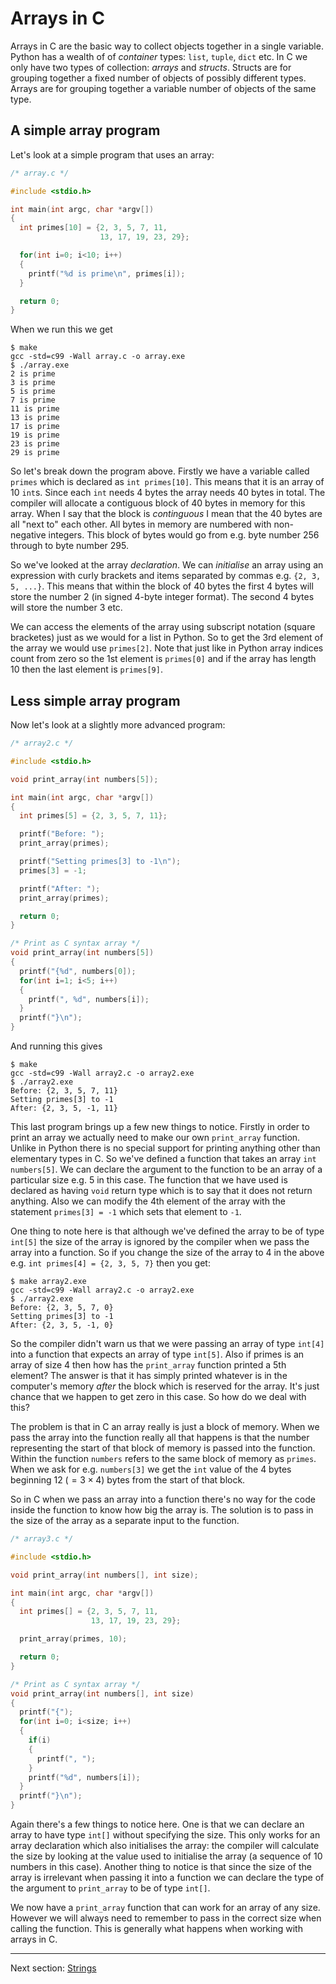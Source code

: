 Arrays in C
===========

Arrays in C are the basic way to collect objects together in a single
variable. Python has a wealth of of *container* types: `list`, `tuple`, `dict`
etc. In C we only have two types of collection: *arrays* and *structs*.
Structs are for grouping together a fixed number of objects of possibly
different types. Arrays are for grouping together a variable number of objects
of the same type.

A simple array program
----------------------

Let's look at a simple program that uses an array:

``` C
/* array.c */

#include <stdio.h>

int main(int argc, char *argv[])
{
  int primes[10] = {2, 3, 5, 7, 11,
                    13, 17, 19, 23, 29};

  for(int i=0; i<10; i++)
  {
    printf("%d is prime\n", primes[i]);
  }

  return 0;
}
```

When we run this we get

```
$ make
gcc -std=c99 -Wall array.c -o array.exe
$ ./array.exe
2 is prime
3 is prime
5 is prime
7 is prime
11 is prime
13 is prime
17 is prime
19 is prime
23 is prime
29 is prime
```

So let's break down the program above. Firstly we have a variable called
`primes` which is declared as `int primes[10]`. This means that it is an array
of 10 `int`s. Since each `int` needs 4 bytes the array needs 40 bytes in
total. The compiler will allocate a contiguous block of 40 bytes in memory for
this array. When I say that the block is *continguous* I mean that the 40
bytes are all "next to" each other. All bytes in memory are numbered with
non-negative integers. This block of bytes would go from e.g. byte number 256
through to byte number 295.

So we've looked at the array *declaration*. We can *initialise* an array using
an expression with curly brackets and items separated by commas e.g.
`{2, 3, 5, ...}`. This means that within the block of 40 bytes the first 4
bytes will store the number 2 (in signed 4-byte integer format). The second 4
bytes will store the number 3 etc.

We can access the elements of the array using subscript notation (square
bracketes) just as we would for a list in Python. So to get the 3rd element of
the array we would use `primes[2]`. Note that just like in Python array
indices count from zero so the 1st element is `primes[0]` and if the array has
length 10 then the last element is `primes[9]`.

Less simple array program
-------------------------

Now let's look at a slightly more advanced program:

``` C
/* array2.c */

#include <stdio.h>

void print_array(int numbers[5]);

int main(int argc, char *argv[])
{
  int primes[5] = {2, 3, 5, 7, 11};

  printf("Before: ");
  print_array(primes);

  printf("Setting primes[3] to -1\n");
  primes[3] = -1;

  printf("After: ");
  print_array(primes);

  return 0;
}

/* Print as C syntax array */
void print_array(int numbers[5])
{
  printf("{%d", numbers[0]);
  for(int i=1; i<5; i++)
  {
    printf(", %d", numbers[i]);
  }
  printf("}\n");
}
```

And running this gives

```
$ make
gcc -std=c99 -Wall array2.c -o array2.exe
$ ./array2.exe
Before: {2, 3, 5, 7, 11}
Setting primes[3] to -1
After: {2, 3, 5, -1, 11}
```

This last program brings up a few new things to notice. Firstly in order to
print an array we actually need to make our own `print_array` function. Unlike
in Python there is no special support for printing anything other than
elementary types in C. So we've defined a function that takes an array `int
numbers[5]`. We can declare the argument to the function to be an array of a
particular size e.g. 5 in this case. The function that we have used is
declared as having `void` return type which is to say that it does not return
anything. Also we can modify the 4th element of the array with the statement
`primes[3] = -1` which sets that element to `-1`.

One thing to note here is that although we've defined the array to be of type
`int[5]` the size of the array is ignored by the compiler when we pass the
array into a function. So if you change the size of the array to 4 in the
above e.g. `int primes[4] = {2, 3, 5, 7}` then you get:

```
$ make array2.exe
gcc -std=c99 -Wall array2.c -o array2.exe
$ ./array2.exe
Before: {2, 3, 5, 7, 0}
Setting primes[3] to -1
After: {2, 3, 5, -1, 0}
```

So the compiler didn't warn us that we were passing an array of type `int[4]`
into a function that expects an array of type `int[5]`. Also if primes is an
array of size 4 then how has the `print_array` function printed a 5th element?
The answer is that it has simply printed whatever is in the computer's memory
*after* the block which is reserved for the array. It's just chance that we
happen to get zero in this case. So how do we deal with this?

The problem is that in C an array really is just a block of memory. When we
pass the array into the function really all that happens is that the number
representing the start of that block of memory is passed into the function.
Within the function `numbers` refers to the same block of memory as `primes`.
When we ask for e.g. `numbers[3]` we get the `int` value of the 4 bytes
beginning 12 ($=3\times 4$) bytes from the start of that block.

So in C when we pass an array into a function there's no way for the code
inside the function to know how big the array is. The solution is to pass in
the size of the array as a separate input to the function.

``` C
/* array3.c */

#include <stdio.h>

void print_array(int numbers[], int size);

int main(int argc, char *argv[])
{
  int primes[] = {2, 3, 5, 7, 11,
                  13, 17, 19, 23, 29};

  print_array(primes, 10);

  return 0;
}

/* Print as C syntax array */
void print_array(int numbers[], int size)
{
  printf("{");
  for(int i=0; i<size; i++)
  {
    if(i)
    {
      printf(", ");
    }
    printf("%d", numbers[i]);
  }
  printf("}\n");
}
```

Again there's a few things to notice here. One is that we can declare an array
to have type `int[]` without specifying the size. This only works for an array
declaration which also initialises the array: the compiler will calculate the
size by looking at the value used to initialise the array (a sequence of 10
numbers in this case).  Another thing to notice is that since the size of the
array is irrelevant when passing it into a function we can declare the type of
the argument to `print_array` to be of type `int[]`.

We now have a `print_array` function that can work for an array of any size.
However we will always need to remember to pass in the correct size when
calling the function. This is generally what happens when working with arrays
in C.

------------
Next section: [Strings](strings.html)
